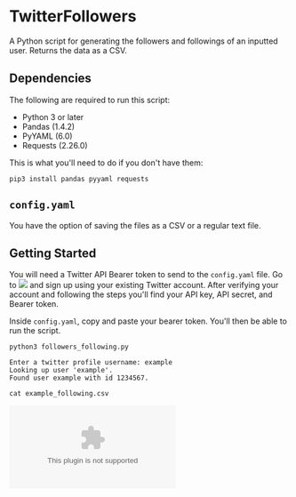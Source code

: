 # TwitterFollowers
A Python script for generating the followers and followings of an inputted user. Returns the data as a CSV.

## Dependencies

The following are required to run this script:

- Python 3 or later
- Pandas (1.4.2)
- PyYAML (6.0)
- Requests (2.26.0)

This is what you'll need to do if you don't have them:

	pip3 install pandas pyyaml requests

## `config.yaml`

You have the option of saving the files as a CSV or a regular text file.

## Getting Started

You will need a Twitter API Bearer token to send to the `config.yaml` file. Go to ![](https://developer.twitter.com) and sign up using your existing Twitter account. After verifying your account and following the steps you'll find your API key, API secret, and Bearer token.

Inside `config.yaml`, copy and paste your bearer token. You'll then be able to run the script.

	python3 followers_following.py

	Enter a twitter profile username: example
	Looking up user 'example'.
	Found user example with id 1234567.

	cat example_following.csv
	
![](https://gist.githubusercontent.com/dgodfrey206/7767d176f296bd17c5c67c32ebc37ce1/raw/2aed911c25213b562000f926c1d8756dbe2f42e9/followings.csv)
